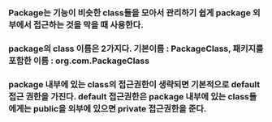 ### Package는 기능이 비슷한 class들을 모아서 관리하기 쉽게 package 외부에서 접근하는 것을 막을 때 사용한다.

### package의 class 이름은 2가지다. 기본이름 : PackageClass, 패키지를 포함한 이름 :  org.com.PackageClass

### package 내부에 있는 class의 접근권한이 생략되면 기본적으로 default 접근 권한을 가진다. default 접근권한은 package 내부에 있는 class들에게는 public을 외부에 있으면 private 접근권한을 준다.